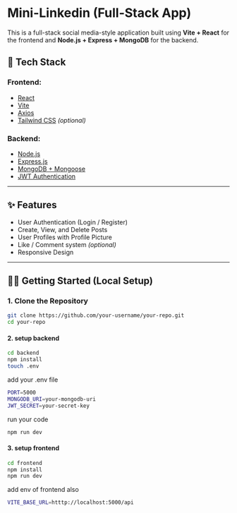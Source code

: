 # Mini-Linkedin (Full-Stack App)

This is a full-stack social media-style application built using **Vite + React** for the frontend and **Node.js + Express + MongoDB** for the backend.



## 📂 Tech Stack

### Frontend:
- [React](https://reactjs.org/)
- [Vite](https://vitejs.dev/)
- [Axios](https://axios-http.com/)
- [Tailwind CSS](https://tailwindcss.com/) *(optional)*

### Backend:
- [Node.js](https://nodejs.org/)
- [Express.js](https://expressjs.com/)
- [MongoDB + Mongoose](https://mongoosejs.com/)
- [JWT Authentication](https://jwt.io/)

---

## ✨ Features

- User Authentication (Login / Register)
- Create, View, and Delete Posts
- User Profiles with Profile Picture
- Like / Comment system *(optional)*
- Responsive Design

---

## 🧑‍💻 Getting Started (Local Setup)

### 1. Clone the Repository

```bash
git clone https://github.com/your-username/your-repo.git
cd your-repo
```
#### 2. setup backend
```bash
cd backend
npm install
touch .env
```
add your .env file
```bash
PORT=5000
MONGODB_URI=your-mongodb-uri
JWT_SECRET=your-secret-key
```
run your code 
```bash
npm run dev
```
#### 3. setup frontend

```bash
cd frontend
npm install
npm run dev
```
add env of frontend also
```bash
VITE_BASE_URL=htttp://localhost:5000/api
```




